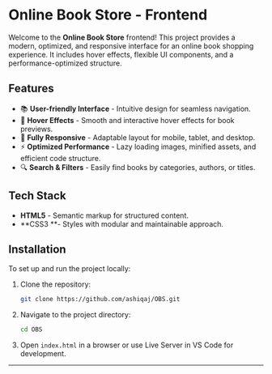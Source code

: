 
# Online Book Store - Frontend

Welcome to the **Online Book Store** frontend! This project provides a modern, optimized, and responsive interface for an online book shopping experience. It includes hover effects, flexible UI components, and a performance-optimized structure.

## Features

- 📚 **User-friendly Interface** - Intuitive design for seamless navigation.
- 🎨 **Hover Effects** - Smooth and interactive hover effects for book previews.
- 🔄 **Fully Responsive** - Adaptable layout for mobile, tablet, and desktop.
- ⚡ **Optimized Performance** - Lazy loading images, minified assets, and efficient code structure.
- 🔍 **Search & Filters** - Easily find books by categories, authors, or titles.

## Tech Stack

- **HTML5** - Semantic markup for structured content.
- \*\*CSS3 \*\*- Styles with modular and maintainable approach.



## Installation

To set up and run the project locally:

1. Clone the repository:
   ```sh
   git clone https://github.com/ashiqaj/OBS.git
   ```
2. Navigate to the project directory:
   ```sh
   cd OBS
   ```
3. Open `index.html` in a browser or use Live Server in VS Code for development.

---



